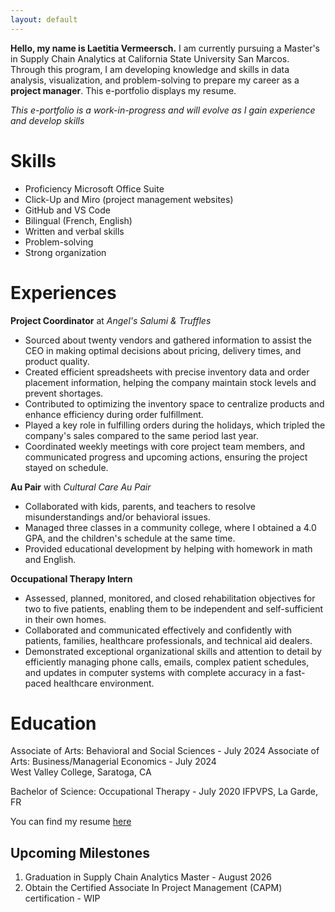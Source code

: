 ```yaml
---
layout: default
---
```


**Hello, my name is Laetitia Vermeersch.** 
I am currently pursuing a Master's in Supply Chain Analytics at California State University San Marcos. Through this program, I am developing knowledge and skills in data analysis, visualization, and problem-solving to prepare my career as a **project manager**. This e-portfolio displays my resume. 

*This e-portfolio is a work-in-progress and will evolve as I gain experience and develop skills* 

# Skills

* Proficiency Microsoft Office Suite
* Click-Up and Miro (project management websites)
* GitHub and VS Code
* Bilingual (French, English) 
* Written and verbal skills
* Problem-solving
* Strong organization

# Experiences 

**Project Coordinator** at *Angel's Salumi & Truffles* 
* Sourced about twenty vendors and gathered information to assist the CEO in making optimal decisions about pricing, delivery times, and product quality.
* Created efficient spreadsheets with precise inventory data and order placement information, helping the company maintain stock levels and prevent shortages.
* Contributed to optimizing the inventory space to centralize products and enhance efficiency during order fulfillment.
* Played a key role in fulfilling orders during the holidays, which tripled the company's sales compared to the same period last year. 
* Coordinated weekly meetings with core project team members, and communicated progress and upcoming actions, ensuring the project stayed on schedule.

**Au Pair** with *Cultural Care Au Pair*
* Collaborated with kids, parents, and teachers to resolve misunderstandings and/or behavioral issues. 
* Managed three classes in a community college, where I obtained a 4.0 GPA, and the children's schedule at the same time. 
* Provided educational development by helping with homework in math and English. 

**Occupational Therapy Intern** 
* Assessed, planned, monitored, and closed rehabilitation objectives for two to five patients, enabling them to be independent and self-sufficient in their own homes.
* Collaborated and communicated effectively and confidently with patients, families, healthcare professionals, and technical aid dealers.
* Demonstrated exceptional organizational skills and attention to detail by efficiently managing phone calls, emails, complex patient schedules, and updates in computer systems with complete accuracy in a fast-paced healthcare environment. 

# Education
Associate of Arts: Behavioral and Social Sciences - July 2024
Associate of Arts: Business/Managerial Economics - July 2024    					      
West Valley College, Saratoga, CA 

Bachelor of Science: Occupational Therapy - July 2020 
IFPVPS, La Garde, FR 


You can find my resume [here](Laetitia%20Vermeersch%20-%20Resume.pdf)


## Upcoming Milestones
1. Graduation in Supply Chain Analytics Master - August 2026
2. Obtain the Certified Associate In Project Management (CAPM) certification - WIP 
